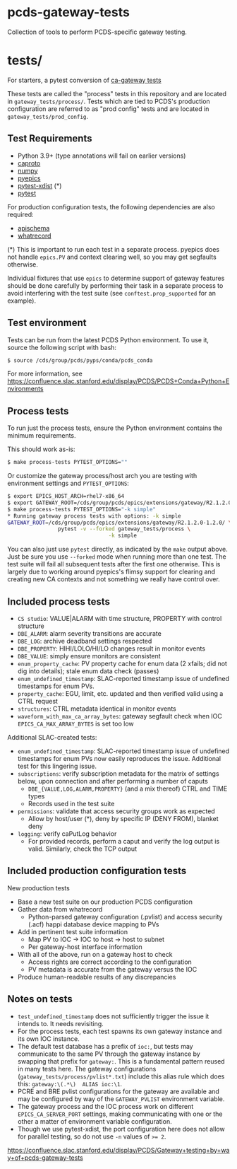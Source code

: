 pcds-gateway-tests
==================

Collection of tools to perform PCDS-specific gateway testing.


tests/
======

For starters, a pytest conversion of [ca-gateway
tests](https://github.com/slac-epics/ca-gateway/tree/R2.1.2.0-1.branch/testTop/pyTestsApp)

These tests are called the "process" tests in this repository and are located
in ``gateway_tests/process/``.  Tests which are tied to PCDS's production
configuration are referred to as "prod config" tests and are located in
``gateway_tests/prod_config``.

Test Requirements
-----------------

* Python 3.9+ (type annotations will fail on earlier versions)
* [caproto](https://github.com/caproto/caproto)
* [numpy](https://numpy.org/)
* [pyepics](https://github.com/pyepics/pyepics)
* [pytest-xdist](https://github.com/pytest-dev/pytest-xdist) (*)
* [pytest](https://github.com/pytest-dev/pytest)

For production configuration tests, the following dependencies are also
required:

* [apischema](https://github.com/wyfo/apischema/)
* [whatrecord](https://github.com/pcdshub/whatrecord/)

(*) This is important to run each test in a separate process.  pyepics does
not handle ``epics.PV`` and context clearing well, so you may get segfaults
otherwise.

Individual fixtures that use ``epics`` to determine support of gateway features
should be done carefully by performing their task in a separate process to
avoid interfering with the test suite (see ``conftest.prop_supported`` for an
example).

Test environment
----------------

Tests can be run from the latest PCDS Python environment.  To use it, source
the following script with bash:

```bash
$ source /cds/group/pcds/pyps/conda/pcds_conda
```

For more information, see
https://confluence.slac.stanford.edu/display/PCDS/PCDS+Conda+Python+Environments

Process tests
-------------

To run just the process tests, ensure the Python environment contains the
minimum requirements.

This should work as-is:

```bash
$ make process-tests PYTEST_OPTIONS=""
```

Or customize the gateway process/host arch you are testing with environment
settings and ``PYTEST_OPTIONS``:

```bash
$ export EPICS_HOST_ARCH=rhel7-x86_64
$ export GATEWAY_ROOT=/cds/group/pcds/epics/extensions/gateway/R2.1.2.0-1.2.0/
$ make process-tests PYTEST_OPTIONS="-k simple"
* Running gateway process tests with options: -k simple
GATEWAY_ROOT=/cds/group/pcds/epics/extensions/gateway/R2.1.2.0-1.2.0/ \
                pytest -v --forked gateway_tests/process \
                                -k simple
```

You can also just use ``pytest`` directly, as indicated by the ``make`` output
above.  Just be sure you use ``--forked`` mode when running more than one
test.  The test suite will fail all subsequent tests after the first one
otherwise.  This is largely due to working around pyepics's flimsy support
for clearing and creating new CA contexts and not something we really have
control over.


Included process tests
----------------------

* ``CS studio``: VALUE|ALARM with time structure, PROPERTY with control
  structure
* ``DBE_ALARM``: alarm severity transitions are accurate
* ``DBE_LOG``: archive deadband settings respected
* ``DBE_PROPERTY``: HIHI/LOLO/HI/LO changes result in monitor events
* ``DBE_VALUE``: simply ensure monitors are consistent
* ``enum_property_cache``: PV property cache for enum data (2 xfails; did not
  dig into details); stale enum data check (passes)
* ``enum_undefined_timestamp``: SLAC-reported timestamp issue of undefined
  timestamps for enum PVs.
* ``property_cache``: EGU, limit, etc. updated and then verified valid using a
  CTRL request
* ``structures``: CTRL metadata identical in monitor events
* ``waveform_with_max_ca_array_bytes``: gateway segfault check when IOC
  ``EPICS_CA_MAX_ARRAY_BYTES`` is set too low

Additional SLAC-created tests:

* ``enum_undefined_timestamp``: SLAC-reported timestamp issue of undefined
  timestamps for enum PVs now easily reproduces the issue. Additional test for
  this lingering issue.
* ``subscriptions``: verify subscription metadata for the matrix of settings
  below, upon connection and after performing a number of caputs
  * ``DBE_{VALUE,LOG,ALARM,PROPERTY}`` (and a mix thereof) CTRL and TIME types
  * Records used in the test suite
* ``permissions``: validate that access security groups work as expected
  * Allow by host/user (*), deny by specific IP (DENY FROM), blanket deny
* ``logging``: verify caPutLog behavior
  * For provided records, perform a caput and verify the log output is valid.
    Similarly, check the TCP output

Included production configuration tests
---------------------------------------

New production tests

* Base a new test suite on our production PCDS configuration
* Gather data from whatrecord
  * Python-parsed gateway configuration (.pvlist) and access security (.acf)
    happi database device mapping to PVs
* Add in pertinent test suite information
  * Map PV to IOC -> IOC to host -> host to subnet
  * Per gateway-host interface information
* With all of the above, run on a gateway host to check
   * Access rights are correct according to the configuration
   * PV metadata is accurate from the gateway versus the IOC
* Produce human-readable results of any discrepancies

Notes on tests
--------------

* ``test_undefined_timestamp`` does not sufficiently trigger the issue it
  intends to.  It needs revisiting.
* For the process tests, each test spawns its own gateway instance and its own
  IOC instance.
* The default test database has a prefix of ``ioc:``, but tests may communicate
  to the same PV through the gateway instance by swapping that prefix for
  ``gateway:``.  This is a fundamental pattern reused in many tests here.
  The gateway configurations (``gateway_tests/process/pvlist*.txt``) include
  this alias rule which does this: ``gateway:\(.*\)  ALIAS ioc:\1``.
* PCRE and BRE pvlist configurations for the gateway are available and may be
  configured by way of the ``GATEWAY_PVLIST`` environment variable.
* The gateway process and the IOC process work on different
  ``EPICS_CA_SERVER_PORT`` settings, making communicating with one or the other
  a matter of environment variable configuration.
* Though we use pytest-xdist, the port configuration here does not allow for
  parallel testing, so do not use ``-n`` values of ``>= 2``.

https://confluence.slac.stanford.edu/display/PCDS/Gateway+testing+by+way+of+pcds-gateway-tests
